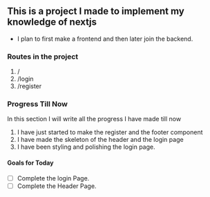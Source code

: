 ## This is a project I made to implement my knowledge of nextjs

- I plan to first make a frontend and then later join the backend.

### Routes in the project

1. /
2. /login
3. /register

### Progress Till Now

In this section I will write all the progress I have made till now

1. I have just started to make the register and the footer component
2. I have made the skeleton of the header and the login page
3. I have been styling and polishing the login page.

#### Goals for Today

- [ ] Complete the login Page.
- [ ] Complete the Header Page.
